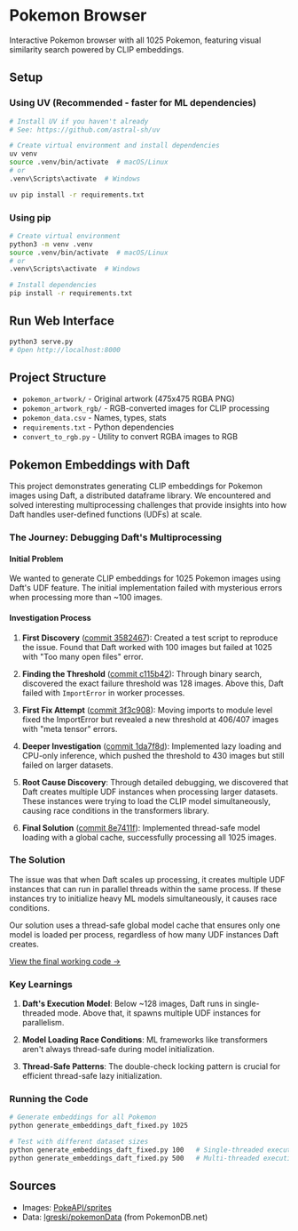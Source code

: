 # Pokemon Browser

Interactive Pokemon browser with all 1025 Pokemon, featuring visual similarity search powered by CLIP embeddings.

## Setup

### Using UV (Recommended - faster for ML dependencies)
```bash
# Install UV if you haven't already
# See: https://github.com/astral-sh/uv

# Create virtual environment and install dependencies
uv venv
source .venv/bin/activate  # macOS/Linux
# or
.venv\Scripts\activate  # Windows

uv pip install -r requirements.txt
```

### Using pip
```bash
# Create virtual environment
python3 -m venv .venv
source .venv/bin/activate  # macOS/Linux
# or
.venv\Scripts\activate  # Windows

# Install dependencies
pip install -r requirements.txt
```

## Run Web Interface
```bash
python3 serve.py
# Open http://localhost:8000
```

## Project Structure
- `pokemon_artwork/` - Original artwork (475x475 RGBA PNG)
- `pokemon_artwork_rgb/` - RGB-converted images for CLIP processing
- `pokemon_data.csv` - Names, types, stats
- `requirements.txt` - Python dependencies
- `convert_to_rgb.py` - Utility to convert RGBA images to RGB

## Pokemon Embeddings with Daft

This project demonstrates generating CLIP embeddings for Pokemon images using Daft, a distributed dataframe library. We encountered and solved interesting multiprocessing challenges that provide insights into how Daft handles user-defined functions (UDFs) at scale.

### The Journey: Debugging Daft's Multiprocessing

#### Initial Problem
We wanted to generate CLIP embeddings for 1025 Pokemon images using Daft's UDF feature. The initial implementation failed with mysterious errors when processing more than ~100 images.

#### Investigation Process

1. **First Discovery** ([commit 3582467](../../commit/3582467)): Created a test script to reproduce the issue. Found that Daft worked with 100 images but failed at 1025 with "Too many open files" error.

2. **Finding the Threshold** ([commit c115b42](../../commit/c115b42)): Through binary search, discovered the exact failure threshold was 128 images. Above this, Daft failed with `ImportError` in worker processes.

3. **First Fix Attempt** ([commit 3f3c908](../../commit/3f3c908)): Moving imports to module level fixed the ImportError but revealed a new threshold at 406/407 images with "meta tensor" errors.

4. **Deeper Investigation** ([commit 1da7f8d](../../commit/1da7f8d)): Implemented lazy loading and CPU-only inference, which pushed the threshold to 430 images but still failed on larger datasets.

5. **Root Cause Discovery**: Through detailed debugging, we discovered that Daft creates multiple UDF instances when processing larger datasets. These instances were trying to load the CLIP model simultaneously, causing race conditions in the transformers library.

6. **Final Solution** ([commit 8e7411f](../../commit/8e7411f)): Implemented thread-safe model loading with a global cache, successfully processing all 1025 images.

### The Solution

The issue was that when Daft scales up processing, it creates multiple UDF instances that can run in parallel threads within the same process. If these instances try to initialize heavy ML models simultaneously, it causes race conditions.

Our solution uses a thread-safe global model cache that ensures only one model is loaded per process, regardless of how many UDF instances Daft creates.

[View the final working code →](generate_embeddings_daft_fixed.py)

### Key Learnings

1. **Daft's Execution Model**: Below ~128 images, Daft runs in single-threaded mode. Above that, it spawns multiple UDF instances for parallelism.

2. **Model Loading Race Conditions**: ML frameworks like transformers aren't always thread-safe during model initialization.

3. **Thread-Safe Patterns**: The double-check locking pattern is crucial for efficient thread-safe lazy initialization.

### Running the Code

```bash
# Generate embeddings for all Pokemon
python generate_embeddings_daft_fixed.py 1025

# Test with different dataset sizes
python generate_embeddings_daft_fixed.py 100   # Single-threaded execution
python generate_embeddings_daft_fixed.py 500   # Multi-threaded execution
```


## Sources
- Images: [PokeAPI/sprites](https://github.com/PokeAPI/sprites)
- Data: [lgreski/pokemonData](https://github.com/lgreski/pokemonData) (from PokemonDB.net)